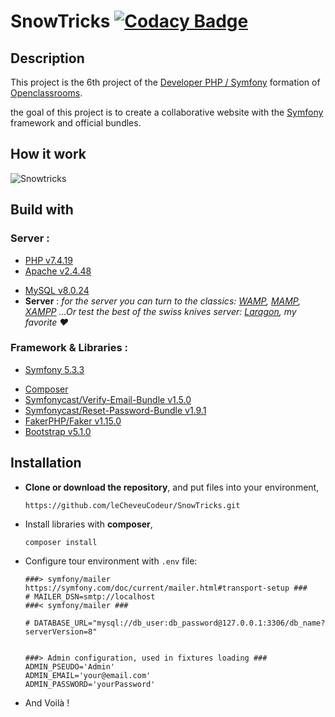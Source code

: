 # SnowTricks [![Codacy Badge](https://app.codacy.com/project/badge/Grade/b8ee7bd11b874407851ae3f54c2d712b)](https://www.codacy.com/gh/leCheveuCodeur/SnowTricks/dashboard?utm_source=github.com&utm_medium=referral&utm_content=leCheveuCodeur/SnowTricks&utm_campaign=Badge_Grade)

## Description

This project is the 6th project of the [Developer PHP / Symfony](https://openclassrooms.com/fr/paths/59-developpeur-dapplication-php-symfony) formation of [Openclassrooms](https://openclassrooms.com/).

the goal of this project is to create a collaborative website with the [Symfony](https://symfony.com/https://) framework and official bundles.

## How it work

![Snowtricks](Snowtricks.gif)

## Build with

### Server :

- [PHP v7.4.19](https://www.php.net/releases/index.php)
- [Apache v2.4.48](https://www.apachelounge.com/download/VC15/)

* [MySQL v8.0.24](https://downloads.mysql.com/archives/installer/)
* **Server** : *for the server you can turn to the classics: [WAMP](https://www.wampserver.com/), [MAMP](https://www.mamp.info/en/downloads/), [XAMPP](https://www.apachefriends.org/fr/index.html) ...Or test the best of the swiss knives server: [Laragon](https://laragon.org/), my favorite ❤️*

### Framework & Libraries :

- [Symfony 5.3.3](https://symfony.com/https://)

* [Composer](https://getcomposer.org/download/)
* [Symfonycast/Verify-Email-Bundle v1.5.0](https://packagist.org/packages/symfonycasts/verify-email-bundle)
* [Symfonycast/Reset-Password-Bundle v1.9.1](https://packagist.org/packages/symfonycasts/reset-password-bundle)
* [FakerPHP/Faker v1.15.0](https://packagist.org/packages/fakerphp/faker)
* [Bootstrap v5.1.0](https://getbootstrap.com/)

## Installation

* **Clone or download the repository**, and put files into your environment,

  ```
  https://github.com/leCheveuCodeur/SnowTricks.git
  ```
* Install libraries with **composer**,

  ```
  composer install
  ```
* Configure tour environment with `.env` file:

  ```
  ###> symfony/mailer https://symfony.com/doc/current/mailer.html#transport-setup ###
  # MAILER_DSN=smtp://localhost
  ###< symfony/mailer ###

  # DATABASE_URL="mysql://db_user:db_password@127.0.0.1:3306/db_name?serverVersion=8"


  ###> Admin configuration, used in fixtures loading ###
  ADMIN_PSEUDO='Admin'
  ADMIN_EMAIL='your@email.com'
  ADMIN_PASSWORD='yourPassword'
  ```
* And Voilà !
